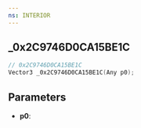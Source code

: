 ```yaml
---
ns: INTERIOR
---
```

## _0x2C9746D0CA15BE1C

```c
// 0x2C9746D0CA15BE1C
Vector3 _0x2C9746D0CA15BE1C(Any p0);
```

## Parameters
* **p0**:
